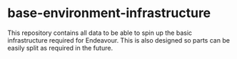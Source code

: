 # base-environment-infrastructure
This repository contains all data to be able to spin up the basic infrastructure required for Endeavour. This is also designed so parts can be easily split as required in the future.
